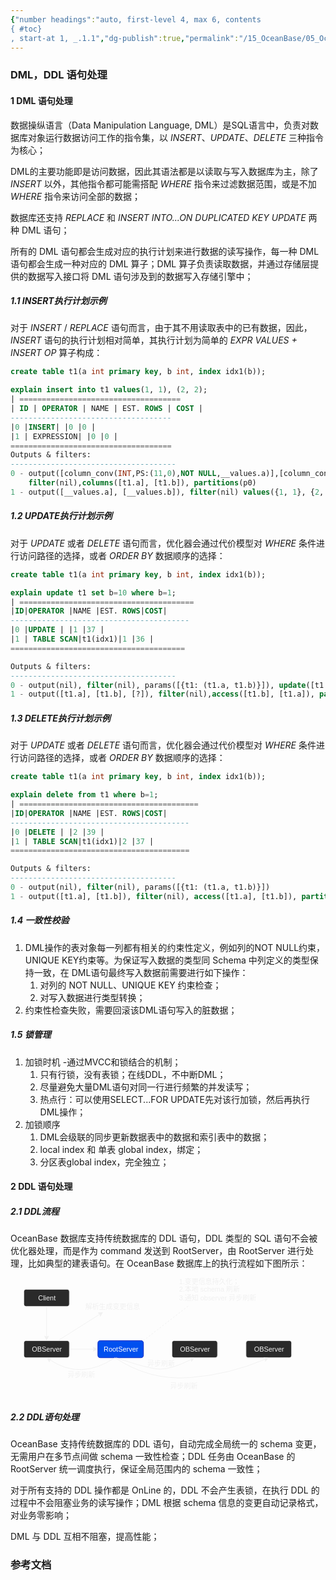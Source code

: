```yaml
---
{"number headings":"auto, first-level 4, max 6, contents
{ #toc}
, start-at 1, _.1.1","dg-publish":true,"permalink":"/15_OceanBase/05_OceanBase 性能调优/Sql 调优指南/DML，DDL 语句处理/","dgPassFrontmatter":true}
---
```



### DML，DDL 语句处理
#### 1 DML 语句处理

数据操纵语言（Data Manipulation Language, DML）是SQL语言中，负责对数据库对象运行数据访问工作的指令集，以 *INSERT*、*UPDATE*、*DELETE* 三种指令为核心；

DML的主要功能即是访问数据，因此其语法都是以读取与写入数据库为主，除了 *INSERT* 以外，其他指令都可能需搭配 *WHERE* 指令来过滤数据范围，或是不加 *WHERE* 指令来访问全部的数据；

数据库还支持 *REPLACE* 和 *INSERT INTO...ON DUPLICATED KEY UPDATE* 两种 DML 语句；

所有的 DML 语句都会生成对应的执行计划来进行数据的读写操作，每一种 DML 语句都会生成一种对应的 DML 算子；DML 算子负责读取数据，并通过存储层提供的数据写入接口将 DML 语句涉及到的数据写入存储引擎中；

##### 1.1 INSERT执行计划示例

对于 *INSERT* / *REPLACE* 语句而言，由于其不用读取表中的已有数据，因此，*INSERT* 语句的执行计划相对简单，其执行计划为简单的 *EXPR VALUES + INSERT OP* 算子构成：

```sql
create table t1(a int primary key, b int, index idx1(b));

explain insert into t1 values(1, 1), (2, 2);
| ====================================
| ID | OPERATOR | NAME | EST. ROWS | COST |
------------------------------------
|0 |INSERT| |0 |0 |
|1 | EXPRESSION| |0 |0 |
====================================
Outputs & filters:
-------------------------------------
0 - output([column_conv(INT,PS:(11,0),NOT NULL,__values.a)],[column_conv(INT,PS:(11,0),NULL,__values.b)]), 
	filter(nil),columns([t1.a], [t1.b]), partitions(p0)
1 - output([__values.a], [__values.b]), filter(nil) values({1, 1}, {2, 2})
```


##### 1.2 UPDATE执行计划示例

对于 *UPDATE* 或者 *DELETE* 语句而言，优化器会通过代价模型对 *WHERE* 条件进行访问路径的选择，或者 *ORDER BY* 数据顺序的选择：

```sql
create table t1(a int primary key, b int, index idx1(b));

explain update t1 set b=10 where b=1;
| =======================================
|ID|OPERATOR |NAME |EST. ROWS|COST|
----------------------------------------
|0 |UPDATE | |1 |37 |
|1 | TABLE SCAN|t1(idx1)|1 |36 |
=======================================

Outputs & filters:
-------------------------------------
0 - output(nil), filter(nil), params([{t1: (t1.a, t1.b)}]), update([t1.b=?])
1 - output([t1.a], [t1.b], [?]), filter(nil),access([t1.b], [t1.a]), partitions(p0)
```


##### 1.3 DELETE执行计划示例

对于 *UPDATE* 或者 *DELETE* 语句而言，优化器会通过代价模型对 *WHERE* 条件进行访问路径的选择，或者 *ORDER BY* 数据顺序的选择：

```sql
create table t1(a int primary key, b int, index idx1(b));

explain delete from t1 where b=1;
| ========================================
|ID|OPERATOR |NAME |EST. ROWS|COST|
----------------------------------------
|0 |DELETE | |2 |39 |
|1 | TABLE SCAN|t1(idx1)|2 |37 |
========================================

Outputs & filters:
-------------------------------------
0 - output(nil), filter(nil), params([{t1: (t1.a, t1.b)}])
1 - output([t1.a], [t1.b]), filter(nil), access([t1.a], [t1.b]), partitions(p0)
```


##### 1.4 一致性校验

1. DML操作的表对象每一列都有相关的约束性定义，例如列的NOT NULL约束，UNIQUE KEY约束等。为保证写入数据的类型同 Schema 中列定义的类型保持一致，在 DML语句最终写入数据前需要进行如下操作：
	1. 对列的 NOT NULL、UNIQUE KEY 约束检查；
	2. 对写入数据进行类型转换；
2. 约束性检查失败，需要回滚该DML语句写入的脏数据；


##### 1.5 锁管理
1. 加锁时机 -通过MVCC和锁结合的机制；
	1. 只有行锁，没有表锁；在线DDL，不中断DML；
	2. 尽量避免大量DML语句对同一行进行频繁的并发读写；
	3. 热点行：可以使用SELECT...FOR UPDATE先对该行加锁，然后再执行DML操作；
2. 加锁顺序
	1. DML会级联的同步更新数据表中的数据和索引表中的数据；
	2. local index 和 单表 global index，绑定；
	3. 分区表global index，完全独立；


#### 2 DDL 语句处理
##### 2.1 DDL流程
OceanBase 数据库支持传统数据库的 DDL 语句，DDL 类型的 SQL 语句不会被优化器处理，而是作为 command 发送到 RootServer，由 RootServer 进行处理，比如典型的建表语句。在 OceanBase 数据库上的执行流程如下图所示：
<svg xmlns="http://www.w3.org/2000/svg" version="1.1" height="206px" width="471px" viewBox="-10 -10 491 226" content="&lt;mxGraphModel dx=&quot;1394&quot; dy=&quot;649&quot; grid=&quot;1&quot; gridSize=&quot;10&quot; guides=&quot;1&quot; tooltips=&quot;1&quot; connect=&quot;1&quot; arrows=&quot;1&quot; fold=&quot;1&quot; page=&quot;0&quot; pageScale=&quot;1&quot; pageWidth=&quot;827&quot; pageHeight=&quot;1169&quot; math=&quot;0&quot; shadow=&quot;1&quot;&gt;&lt;root&gt;&lt;mxCell id=&quot;0&quot;/&gt;&lt;mxCell id=&quot;1&quot; parent=&quot;0&quot;/&gt;&lt;mxCell id=&quot;2&quot; value=&quot;Client&quot; style=&quot;rounded=1;whiteSpace=wrap;html=1;&quot; vertex=&quot;1&quot; parent=&quot;1&quot;&gt;&lt;mxGeometry x=&quot;-40&quot; y=&quot;30&quot; width=&quot;80&quot; height=&quot;30&quot; as=&quot;geometry&quot;/&gt;&lt;/mxCell&gt;&lt;mxCell id=&quot;4&quot; value=&quot;RootServer&quot; style=&quot;rounded=1;whiteSpace=wrap;html=1;fillColor=#0050ef;strokeColor=#001DBC;fontColor=#ffffff;&quot; vertex=&quot;1&quot; parent=&quot;1&quot;&gt;&lt;mxGeometry x=&quot;90&quot; y=&quot;120&quot; width=&quot;80&quot; height=&quot;30&quot; as=&quot;geometry&quot;/&gt;&lt;/mxCell&gt;&lt;mxCell id=&quot;6&quot; value=&quot;OBServer&quot; style=&quot;rounded=1;whiteSpace=wrap;html=1;&quot; vertex=&quot;1&quot; parent=&quot;1&quot;&gt;&lt;mxGeometry x=&quot;220&quot; y=&quot;120&quot; width=&quot;80&quot; height=&quot;30&quot; as=&quot;geometry&quot;/&gt;&lt;/mxCell&gt;&lt;mxCell id=&quot;8&quot; value=&quot;OBServer&quot; style=&quot;rounded=1;whiteSpace=wrap;html=1;&quot; vertex=&quot;1&quot; parent=&quot;1&quot;&gt;&lt;mxGeometry x=&quot;350&quot; y=&quot;120&quot; width=&quot;80&quot; height=&quot;30&quot; as=&quot;geometry&quot;/&gt;&lt;/mxCell&gt;&lt;mxCell id=&quot;9&quot; value=&quot;OBServer&quot; style=&quot;rounded=1;whiteSpace=wrap;html=1;&quot; vertex=&quot;1&quot; parent=&quot;1&quot;&gt;&lt;mxGeometry x=&quot;-40&quot; y=&quot;120&quot; width=&quot;80&quot; height=&quot;30&quot; as=&quot;geometry&quot;/&gt;&lt;/mxCell&gt;&lt;mxCell id=&quot;11&quot; value=&quot;&quot; style=&quot;endArrow=classic;html=1;entryX=0.5;entryY=0;entryDx=0;entryDy=0;exitX=0.5;exitY=1;exitDx=0;exitDy=0;&quot; edge=&quot;1&quot; parent=&quot;1&quot; source=&quot;2&quot; target=&quot;9&quot;&gt;&lt;mxGeometry width=&quot;50&quot; height=&quot;50&quot; relative=&quot;1&quot; as=&quot;geometry&quot;&gt;&lt;mxPoint x=&quot;310&quot; y=&quot;290&quot; as=&quot;sourcePoint&quot;/&gt;&lt;mxPoint x=&quot;360&quot; y=&quot;240&quot; as=&quot;targetPoint&quot;/&gt;&lt;/mxGeometry&gt;&lt;/mxCell&gt;&lt;mxCell id=&quot;12&quot; value=&quot;&quot; style=&quot;endArrow=classic;html=1;entryX=0;entryY=0.5;entryDx=0;entryDy=0;exitX=1;exitY=0.5;exitDx=0;exitDy=0;&quot; edge=&quot;1&quot; parent=&quot;1&quot; source=&quot;9&quot; target=&quot;4&quot;&gt;&lt;mxGeometry width=&quot;50&quot; height=&quot;50&quot; relative=&quot;1&quot; as=&quot;geometry&quot;&gt;&lt;mxPoint x=&quot;310&quot; y=&quot;290&quot; as=&quot;sourcePoint&quot;/&gt;&lt;mxPoint x=&quot;360&quot; y=&quot;240&quot; as=&quot;targetPoint&quot;/&gt;&lt;/mxGeometry&gt;&lt;/mxCell&gt;&lt;mxCell id=&quot;20&quot; value=&quot;&quot; style=&quot;curved=1;endArrow=classic;html=1;entryX=0.5;entryY=1;entryDx=0;entryDy=0;&quot; edge=&quot;1&quot; parent=&quot;1&quot; target=&quot;6&quot;&gt;&lt;mxGeometry width=&quot;50&quot; height=&quot;50&quot; relative=&quot;1&quot; as=&quot;geometry&quot;&gt;&lt;mxPoint x=&quot;122&quot; y=&quot;150&quot; as=&quot;sourcePoint&quot;/&gt;&lt;mxPoint x=&quot;360&quot; y=&quot;240&quot; as=&quot;targetPoint&quot;/&gt;&lt;Array as=&quot;points&quot;&gt;&lt;mxPoint x=&quot;180&quot; y=&quot;170&quot;/&gt;&lt;mxPoint x=&quot;220&quot; y=&quot;170&quot;/&gt;&lt;/Array&gt;&lt;/mxGeometry&gt;&lt;/mxCell&gt;&lt;mxCell id=&quot;21&quot; value=&quot;&quot; style=&quot;curved=1;endArrow=classic;html=1;entryX=0.5;entryY=1;entryDx=0;entryDy=0;&quot; edge=&quot;1&quot; parent=&quot;1&quot; target=&quot;8&quot;&gt;&lt;mxGeometry width=&quot;50&quot; height=&quot;50&quot; relative=&quot;1&quot; as=&quot;geometry&quot;&gt;&lt;mxPoint x=&quot;120&quot; y=&quot;150&quot; as=&quot;sourcePoint&quot;/&gt;&lt;mxPoint x=&quot;360&quot; y=&quot;240&quot; as=&quot;targetPoint&quot;/&gt;&lt;Array as=&quot;points&quot;&gt;&lt;mxPoint x=&quot;180&quot; y=&quot;190&quot;/&gt;&lt;mxPoint x=&quot;320&quot; y=&quot;180&quot;/&gt;&lt;/Array&gt;&lt;/mxGeometry&gt;&lt;/mxCell&gt;&lt;mxCell id=&quot;22&quot; value=&quot;&quot; style=&quot;curved=1;endArrow=classic;html=1;entryX=0.5;entryY=1;entryDx=0;entryDy=0;&quot; edge=&quot;1&quot; parent=&quot;1&quot; target=&quot;9&quot;&gt;&lt;mxGeometry width=&quot;50&quot; height=&quot;50&quot; relative=&quot;1&quot; as=&quot;geometry&quot;&gt;&lt;mxPoint x=&quot;120&quot; y=&quot;150&quot; as=&quot;sourcePoint&quot;/&gt;&lt;mxPoint x=&quot;360&quot; y=&quot;240&quot; as=&quot;targetPoint&quot;/&gt;&lt;Array as=&quot;points&quot;&gt;&lt;mxPoint x=&quot;60&quot; y=&quot;190&quot;/&gt;&lt;/Array&gt;&lt;/mxGeometry&gt;&lt;/mxCell&gt;&lt;mxCell id=&quot;25&quot; value=&quot;异步刷新&quot; style=&quot;text;html=1;resizable=0;autosize=1;align=center;verticalAlign=middle;points=[];fillColor=none;strokeColor=none;rounded=0;&quot; vertex=&quot;1&quot; parent=&quot;1&quot;&gt;&lt;mxGeometry x=&quot;30&quot; y=&quot;170&quot; width=&quot;60&quot; height=&quot;20&quot; as=&quot;geometry&quot;/&gt;&lt;/mxCell&gt;&lt;mxCell id=&quot;27&quot; value=&quot;异步刷新&quot; style=&quot;text;html=1;resizable=0;autosize=1;align=center;verticalAlign=middle;points=[];fillColor=none;strokeColor=none;rounded=0;&quot; vertex=&quot;1&quot; parent=&quot;1&quot;&gt;&lt;mxGeometry x=&quot;210&quot; y=&quot;190&quot; width=&quot;60&quot; height=&quot;20&quot; as=&quot;geometry&quot;/&gt;&lt;/mxCell&gt;&lt;mxCell id=&quot;28&quot; value=&quot;异步刷新&quot; style=&quot;text;html=1;resizable=0;autosize=1;align=center;verticalAlign=middle;points=[];fillColor=none;strokeColor=none;rounded=0;&quot; vertex=&quot;1&quot; parent=&quot;1&quot;&gt;&lt;mxGeometry x=&quot;170&quot; y=&quot;150&quot; width=&quot;60&quot; height=&quot;20&quot; as=&quot;geometry&quot;/&gt;&lt;/mxCell&gt;&lt;mxCell id=&quot;29&quot; value=&quot;解析生成变更信息&quot; style=&quot;text;html=1;resizable=0;autosize=1;align=center;verticalAlign=middle;points=[];fillColor=none;strokeColor=none;rounded=0;&quot; vertex=&quot;1&quot; parent=&quot;1&quot;&gt;&lt;mxGeometry x=&quot;60&quot; y=&quot;50&quot; width=&quot;110&quot; height=&quot;20&quot; as=&quot;geometry&quot;/&gt;&lt;/mxCell&gt;&lt;mxCell id=&quot;30&quot; value=&quot;&quot; style=&quot;endArrow=classic;html=1;exitX=0.75;exitY=0;exitDx=0;exitDy=0;&quot; edge=&quot;1&quot; parent=&quot;1&quot; source=&quot;9&quot; target=&quot;29&quot;&gt;&lt;mxGeometry width=&quot;50&quot; height=&quot;50&quot; relative=&quot;1&quot; as=&quot;geometry&quot;&gt;&lt;mxPoint x=&quot;20&quot; y=&quot;100&quot; as=&quot;sourcePoint&quot;/&gt;&lt;mxPoint x=&quot;360&quot; y=&quot;240&quot; as=&quot;targetPoint&quot;/&gt;&lt;Array as=&quot;points&quot;/&gt;&lt;/mxGeometry&gt;&lt;/mxCell&gt;&lt;mxCell id=&quot;31&quot; value=&quot;1.变更信息持久化；&amp;lt;br&amp;gt;2.本地 schema 刷新&amp;lt;br&amp;gt;3.通知 observer 异步刷新&quot; style=&quot;text;html=1;resizable=0;autosize=1;align=left;verticalAlign=middle;points=[];fillColor=none;strokeColor=none;rounded=0;&quot; vertex=&quot;1&quot; parent=&quot;1&quot;&gt;&lt;mxGeometry x=&quot;230&quot; y=&quot;5&quot; width=&quot;150&quot; height=&quot;50&quot; as=&quot;geometry&quot;/&gt;&lt;/mxCell&gt;&lt;mxCell id=&quot;32&quot; value=&quot;&quot; style=&quot;endArrow=none;dashed=1;html=1;exitX=1;exitY=0;exitDx=0;exitDy=0;entryX=0.139;entryY=1.05;entryDx=0;entryDy=0;entryPerimeter=0;&quot; edge=&quot;1&quot; parent=&quot;1&quot; source=&quot;4&quot; target=&quot;31&quot;&gt;&lt;mxGeometry width=&quot;50&quot; height=&quot;50&quot; relative=&quot;1&quot; as=&quot;geometry&quot;&gt;&lt;mxPoint x=&quot;190&quot; y=&quot;280&quot; as=&quot;sourcePoint&quot;/&gt;&lt;mxPoint x=&quot;260&quot; y=&quot;60&quot; as=&quot;targetPoint&quot;/&gt;&lt;/mxGeometry&gt;&lt;/mxCell&gt;&lt;/root&gt;&lt;/mxGraphModel&gt;"><style type="text/css"></style><rect x="0.5" y="25.5" width="80" height="30" rx="4.5" ry="4.5" fill="#2a2a2a" stroke="#f0f0f0" pointer-events="none"/><g><foreignObject style="overflow: visible; text-align: left;" pointer-events="none" width="100%" height="100%"><div xmlns="http://www.w3.org/1999/xhtml" style="display: flex; align-items: unsafe center; justify-content: unsafe center; width: 78px; height: 1px; padding-top: 41px; margin-left: 2px;"><div style="box-sizing: border-box; font-size: 0; text-align: center; "><div style="display: inline-block; font-size: 12px; font-family: Helvetica; color: #f0f0f0; line-height: 1.2; pointer-events: none; white-space: normal; word-wrap: normal; ">Client</div></div></div></foreignObject></g><rect x="130.5" y="115.5" width="80" height="30" rx="4.5" ry="4.5" fill="#0050ef" stroke="#001dbc" pointer-events="none"/><g><foreignObject style="overflow: visible; text-align: left;" pointer-events="none" width="100%" height="100%"><div xmlns="http://www.w3.org/1999/xhtml" style="display: flex; align-items: unsafe center; justify-content: unsafe center; width: 78px; height: 1px; padding-top: 131px; margin-left: 132px;"><div style="box-sizing: border-box; font-size: 0; text-align: center; "><div style="display: inline-block; font-size: 12px; font-family: Helvetica; color: #ffffff; line-height: 1.2; pointer-events: none; white-space: normal; word-wrap: normal; ">RootServer</div></div></div></foreignObject></g><rect x="260.5" y="115.5" width="80" height="30" rx="4.5" ry="4.5" fill="#2a2a2a" stroke="#f0f0f0" pointer-events="none"/><g><foreignObject style="overflow: visible; text-align: left;" pointer-events="none" width="100%" height="100%"><div xmlns="http://www.w3.org/1999/xhtml" style="display: flex; align-items: unsafe center; justify-content: unsafe center; width: 78px; height: 1px; padding-top: 131px; margin-left: 262px;"><div style="box-sizing: border-box; font-size: 0; text-align: center; "><div style="display: inline-block; font-size: 12px; font-family: Helvetica; color: #f0f0f0; line-height: 1.2; pointer-events: none; white-space: normal; word-wrap: normal; ">OBServer</div></div></div></foreignObject></g><rect x="390.5" y="115.5" width="80" height="30" rx="4.5" ry="4.5" fill="#2a2a2a" stroke="#f0f0f0" pointer-events="none"/><g><foreignObject style="overflow: visible; text-align: left;" pointer-events="none" width="100%" height="100%"><div xmlns="http://www.w3.org/1999/xhtml" style="display: flex; align-items: unsafe center; justify-content: unsafe center; width: 78px; height: 1px; padding-top: 131px; margin-left: 392px;"><div style="box-sizing: border-box; font-size: 0; text-align: center; "><div style="display: inline-block; font-size: 12px; font-family: Helvetica; color: #f0f0f0; line-height: 1.2; pointer-events: none; white-space: normal; word-wrap: normal; ">OBServer</div></div></div></foreignObject></g><rect x="0.5" y="115.5" width="80" height="30" rx="4.5" ry="4.5" fill="#2a2a2a" stroke="#f0f0f0" pointer-events="none"/><g><foreignObject style="overflow: visible; text-align: left;" pointer-events="none" width="100%" height="100%"><div xmlns="http://www.w3.org/1999/xhtml" style="display: flex; align-items: unsafe center; justify-content: unsafe center; width: 78px; height: 1px; padding-top: 131px; margin-left: 2px;"><div style="box-sizing: border-box; font-size: 0; text-align: center; "><div style="display: inline-block; font-size: 12px; font-family: Helvetica; color: #f0f0f0; line-height: 1.2; pointer-events: none; white-space: normal; word-wrap: normal; ">OBServer</div></div></div></foreignObject></g><path d="M 40.5 55.5 L 40.5 109.13" fill="none" stroke="#f0f0f0" stroke-miterlimit="10" pointer-events="none"/><path d="M 40.5 114.38 L 37 107.38 L 40.5 109.13 L 44 107.38 Z" fill="#f0f0f0" stroke="#f0f0f0" stroke-miterlimit="10" pointer-events="none"/><path d="M 80.5 130.5 L 124.13 130.5" fill="none" stroke="#f0f0f0" stroke-miterlimit="10" pointer-events="none"/><path d="M 129.38 130.5 L 122.38 134 L 124.13 130.5 L 122.38 127 Z" fill="#f0f0f0" stroke="#f0f0f0" stroke-miterlimit="10" pointer-events="none"/><path d="M 162.5 145.5 Q 220.5 165.5 240.5 165.5 Q 260.5 165.5 294.8 148.35" fill="none" stroke="#f0f0f0" stroke-miterlimit="10" pointer-events="none"/><path d="M 299.5 146 L 294.8 152.26 L 294.8 148.35 L 291.67 146 Z" fill="#f0f0f0" stroke="#f0f0f0" stroke-miterlimit="10" pointer-events="none"/><path d="M 160.5 145.5 Q 220.5 185.5 290.5 180.5 Q 360.5 175.5 424.65 148.01" fill="none" stroke="#f0f0f0" stroke-miterlimit="10" pointer-events="none"/><path d="M 429.47 145.94 L 424.42 151.91 L 424.65 148.01 L 421.66 145.48 Z" fill="#f0f0f0" stroke="#f0f0f0" stroke-miterlimit="10" pointer-events="none"/><path d="M 160.5 145.5 Q 100.5 185.5 45.8 149.03" fill="none" stroke="#f0f0f0" stroke-miterlimit="10" pointer-events="none"/><path d="M 41.43 146.12 L 49.2 147.09 L 45.8 149.03 L 45.31 152.92 Z" fill="#f0f0f0" stroke="#f0f0f0" stroke-miterlimit="10" pointer-events="none"/><g><foreignObject style="overflow: visible; text-align: left;" pointer-events="none" width="100%" height="100%"><div xmlns="http://www.w3.org/1999/xhtml" style="display: flex; align-items: unsafe center; justify-content: unsafe center; width: 1px; height: 1px; padding-top: 176px; margin-left: 101px;"><div style="box-sizing: border-box; font-size: 0; text-align: center; "><div style="display: inline-block; font-size: 12px; font-family: Helvetica; color: #f0f0f0; line-height: 1.2; pointer-events: none; white-space: nowrap; ">异步刷新</div></div></div></foreignObject></g><g><foreignObject style="overflow: visible; text-align: left;" pointer-events="none" width="100%" height="100%"><div xmlns="http://www.w3.org/1999/xhtml" style="display: flex; align-items: unsafe center; justify-content: unsafe center; width: 1px; height: 1px; padding-top: 196px; margin-left: 281px;"><div style="box-sizing: border-box; font-size: 0; text-align: center; "><div style="display: inline-block; font-size: 12px; font-family: Helvetica; color: #f0f0f0; line-height: 1.2; pointer-events: none; white-space: nowrap; ">异步刷新</div></div></div></foreignObject></g><g><foreignObject style="overflow: visible; text-align: left;" pointer-events="none" width="100%" height="100%"><div xmlns="http://www.w3.org/1999/xhtml" style="display: flex; align-items: unsafe center; justify-content: unsafe center; width: 1px; height: 1px; padding-top: 156px; margin-left: 241px;"><div style="box-sizing: border-box; font-size: 0; text-align: center; "><div style="display: inline-block; font-size: 12px; font-family: Helvetica; color: #f0f0f0; line-height: 1.2; pointer-events: none; white-space: nowrap; ">异步刷新</div></div></div></foreignObject></g><g><foreignObject style="overflow: visible; text-align: left;" pointer-events="none" width="100%" height="100%"><div xmlns="http://www.w3.org/1999/xhtml" style="display: flex; align-items: unsafe center; justify-content: unsafe center; width: 1px; height: 1px; padding-top: 56px; margin-left: 156px;"><div style="box-sizing: border-box; font-size: 0; text-align: center; "><div style="display: inline-block; font-size: 12px; font-family: Helvetica; color: #f0f0f0; line-height: 1.2; pointer-events: none; white-space: nowrap; ">解析生成变更信息</div></div></div></foreignObject></g><path d="M 60.5 115.5 L 134.28 68.9" fill="none" stroke="#f0f0f0" stroke-miterlimit="10" pointer-events="none"/><path d="M 138.72 66.1 L 134.67 72.79 L 134.28 68.9 L 130.93 66.88 Z" fill="#f0f0f0" stroke="#f0f0f0" stroke-miterlimit="10" pointer-events="none"/><g><foreignObject style="overflow: visible; text-align: left;" pointer-events="none" width="100%" height="100%"><div xmlns="http://www.w3.org/1999/xhtml" style="display: flex; align-items: unsafe center; justify-content: unsafe flex-start; width: 1px; height: 1px; padding-top: 26px; margin-left: 273px;"><div style="box-sizing: border-box; font-size: 0; text-align: left; "><div style="display: inline-block; font-size: 12px; font-family: Helvetica; color: #f0f0f0; line-height: 1.2; pointer-events: none; white-space: nowrap; ">1.变更信息持久化；<br />2.本地 schema 刷新<br />3.通知 observer 异步刷新</div></div></div></foreignObject></g><path d="M 210.5 115.5 L 291.35 53" fill="none" stroke="#f0f0f0" stroke-miterlimit="10" stroke-dasharray="3 3" pointer-events="none"/></svg>

##### 2.2 DDL语句处理
OceanBase 支持传统数据库的 DDL 语句，自动完成全局统一的 schema 变更，无需用户在多节点间做 schema 一致性检查；DDL 任务由 OceanBase 的 RootServer 统一调度执行，保证全局范围内的 schema 一致性；

对于所有支持的 DDL 操作都是 OnLine 的，DDL 不会产生表锁，在执行 DDL 的过程中不会阻塞业务的读写操作；DML 根据 schema 信息的变更自动记录格式，对业务零影响；

DML 与 DDL 互相不阻塞，提高性能；


### 参考文档



